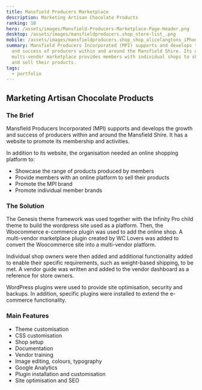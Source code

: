 ```yaml
---
title: Mansfield Producers Marketplace
description: Marketing Artisan Chocolate Products
ranking: 10
hero: /assets/images/Mansfield-Producers-Marketplace-Page-Header.png
desktop: /assets/images/mansfieldproducers.shop_store-list_.png
mobile: /assets/images/mansfieldproducers.shop_shop_alicelangtons_iPhone-6_7_8-Plus.png
summary: Mansfield Producers Incorporated (MPI) supports and develops the growth
  and success of producers within and around the Mansfield Shire. Its online
  multi-vendor marketplace provides members with individual shops to showcase
  and sell their products.
tags:
  - portfolio
---
```


## Marketing Artisan Chocolate Products

### The Brief

Mansfield Producers Incorporated (MPI) supports and develops the growth and success of producers within and around the Mansfield Shire. It has a website to promote its membership and activities.

In addition to its website, the organisation needed an online shopping platform to:

- Showcase the range of products produced by members
- Provide members with an online platform to sell their products
- Promote the MPI brand
- Promote individual member brands

### The Solution

The Genesis theme framework was used together with the Infinity Pro child theme to build the wordpress site used as a platform. Then, the Woocommerce e-commerce plugin was used to add the online shop. A multi-vendor marketplace plugin created by WC Lovers was added to convert the Woocommerce site into a multi-vendor platform.

Individual shop owners were then added and additional functionality added to enable their specific requirements, such as weight-based shipping, to be met. A vendor guide was written and added to the vendor dashboard as a reference for store owners.

WordPress plugins were used to provide site optimisation, security and backups. In addition, specific plugins were installed to extend the e-commerce functionality.

### Main Features

- Theme customisation
- CSS customisation
- Shop setup
- Documentation
- Vendor training
- Image editing, colours, typography
- Google Analytics
- Plugin installation and customisation
- Site optimisation and SEO
